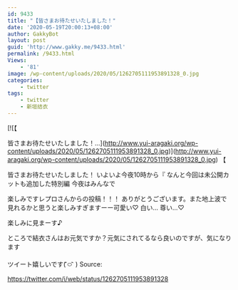 ```yaml
---
id: 9433
title: "【皆さまお待たせいたしました！"
date: '2020-05-19T20:00:13+08:00'
author: GakkyBot
layout: post
guid: 'http://www.gakky.me/9433.html'
permalink: /9433.html
Views:
    - '81'
image: /wp-content/uploads/2020/05/1262705111953891328_0.jpg
categories:
    - twitter
tags:
    - twitter
    - 新垣结衣
---
```


[![【

皆さまお待たせいたしました！...](http://www.yui-aragaki.org/wp-content/uploads/2020/05/1262705111953891328_0.jpg)](http://www.yui-aragaki.org/wp-content/uploads/2020/05/1262705111953891328_0.jpg)
【

皆さまお待たせいたしました！
いよいよ今夜10時から『
なんと今回は未公開カットも追加した特別編
今夜はみんなで

楽しみですレプロさんからの投稿！！！
ありがとうございます。また地上波で見れるかと思うと楽しみすぎますーー可愛い♡
白い…
尊い…♡

楽しみに見まーす♪

ところで結衣さんはお元気ですか？元気にされてるなら良いのですが、気になります

ツイート嬉しいです( ᷇࿀ ᷆ )
Source: <https://twitter.com/i/web/status/1262705111953891328>
